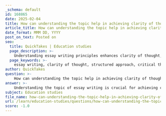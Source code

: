 ```yaml
---
_schema: default
id: 168865
date: 2025-02-04
title: How can understanding the topic help in achieving clarity of thought in essay writing?
article_title: How can understanding the topic help in achieving clarity of thought in essay writing?
date_format: MMM DD, YYYY
post_on_text: Posted on
seo:
  title: QuickTakes | Education studies
  page_description: >-
    Understanding essay writing principles enhances clarity of thought, aids in structuring ideas, engages with counterarguments, employs critical thinking techniques, and improves reader engagement for effective communication.
  page_keywords: >-
    essay writing, clarity of thought, structured approach, critical thinking, counterarguments, writing techniques, skill development, reader engagement, effective communication, academic writing, organization, revision
author: QuickTakes
question: >-
    How can understanding the topic help in achieving clarity of thought in essay writing?
answer: >-
    Understanding the topic of essay writing is crucial for achieving clarity of thought, which is a fundamental aspect of effective communication in writing. Here are several ways in which this understanding can enhance clarity:\n\n1. **Structured Approach**: Essay writing typically follows a structured format, including an introduction, body paragraphs, and a conclusion. This organization helps writers to clearly outline their thoughts and arguments, making it easier for readers to follow the logic of the essay. A well-structured essay on a topic, such as climate change, would begin with an introduction that sets the stage, followed by body paragraphs that delve into specific aspects like causes, effects, and solutions, and conclude with a strong call to action.\n\n2. **Clarity of Thought**: The process of writing an essay forces the writer to clarify their thoughts. As noted, "clarity of writing comes from clarity of thought." When writers articulate their ideas on paper, they must think critically about their arguments and how to present them logically. This often involves revising and refining their ideas, which leads to a deeper understanding of the topic.\n\n3. **Engagement with Counterarguments**: Addressing counterarguments in an essay not only strengthens the writer's position but also demonstrates a comprehensive understanding of the topic. This engagement requires the writer to think critically and articulate their stance clearly, which enhances the overall clarity of the essay.\n\n4. **Use of Thinking Techniques**: Techniques such as slow thinking and lateral thinking can significantly improve clarity in writing. Slow thinking allows for the processing of information over time, leading to more thoughtful and creative solutions. Lateral thinking encourages writers to approach problems from different angles, fostering a more nuanced understanding of the topic, which can be effectively communicated in writing.\n\n5. **Practice and Skill Development**: Writing is a skill that can be developed through practice. Keeping a diary or journal can help writers refine their ability to express thoughts clearly. The more one writes, the better they become at organizing their thoughts and communicating them effectively.\n\n6. **Enhanced Reader Engagement**: Clear and precise writing engages readers more effectively. When the main points and arguments are easily grasped, readers are more likely to stay focused and interested in the content. This is particularly important in academic writing, where clarity can significantly impact the reader's understanding and retention of information.\n\nIn summary, understanding the principles of essay writing not only aids in structuring and organizing thoughts but also fosters clarity of thought, which is essential for effective communication. By employing these strategies, writers can ensure that their ideas are conveyed in a manner that is both accessible and academically rigorous.
subject: Education studies
file_name: how-can-understanding-the-topic-help-in-achieving-clarity-of-thought-in-essay-writing.md
url: /learn/education-studies/questions/how-can-understanding-the-topic-help-in-achieving-clarity-of-thought-in-essay-writing
score: -1.0
---
```


&nbsp;